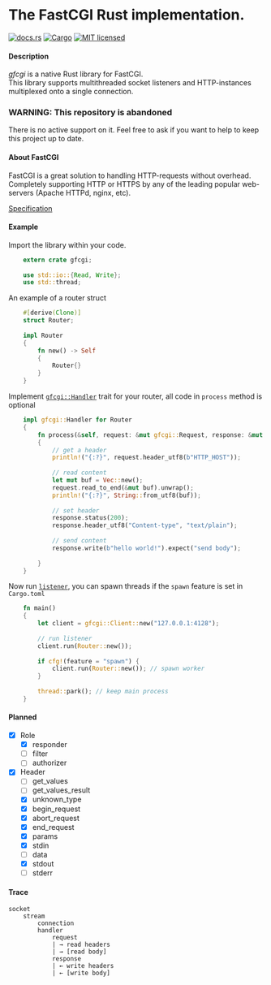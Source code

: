 # The FastCGI Rust implementation.

[![docs.rs](https://docs.rs/gfcgi/badge.svg)](https://docs.rs/gfcgi) [![Cargo](https://img.shields.io/badge/crates.io-gfcg=0.4.3-brightgreen.svg)](https://crates.io/crates/gfcgi) [![MIT licensed](https://img.shields.io/badge/license-MIT-blue.svg)](LICENSE)

#### Description
*gfcgi* is a native Rust library for FastCGI.  
This library supports multithreaded socket listeners and HTTP-instances multiplexed onto a single connection.

### WARNING: This repository is abandoned

There is no active support on it.
Feel free to ask if you want to help to keep this project up to date.

#### About FastCGI
FastCGI is a great solution to handling HTTP-requests without overhead. Completely supporting HTTP or HTTPS by any of the leading popular web-servers (Apache HTTPd, nginx, etc). 


[Specification](doc/fcgi-spec.md) 

#### Example
Import the library within your code.
```rust
    extern crate gfcgi;
    
    use std::io::{Read, Write}; 
    use std::thread;
```
An example of a router struct
```rust
    #[derive(Clone)]
    struct Router;
        
    impl Router
    {
        fn new() -> Self
        { 
            Router{}
        }
    }
```
Implement [`gfcgi::Handler`](https://docs.rs/gfcgi/0.4.3/gfcgi/trait.Handler.html) trait for your router, all code in `process` method is optional
```rust
    impl gfcgi::Handler for Router
    {
        fn process(&self, request: &mut gfcgi::Request, response: &mut gfcgi::Response)
        {
            // get a header
            println!("{:?}", request.header_utf8(b"HTTP_HOST"));
    
            // read content
            let mut buf = Vec::new();
            request.read_to_end(&mut buf).unwrap();
            println!("{:?}", String::from_utf8(buf));
    
            // set header
            response.status(200);
            response.header_utf8("Content-type", "text/plain");
    
            // send content
            response.write(b"hello world!").expect("send body");
    
        }
    }
```
Now run [`listener`](https://docs.rs/gfcgi/0.4.3/gfcgi/struct.Client.html), you can spawn threads if the `spawn` feature is set in `Cargo.toml`
```rust
    fn main()
    {
        let client = gfcgi::Client::new("127.0.0.1:4128");
    
        // run listener
        client.run(Router::new());
    
        if cfg!(feature = "spawn") {
            client.run(Router::new()); // spawn worker
        }
        
        thread::park(); // keep main process
    }
```
#### Planned
- [x] Role
  - [x] responder
  - [ ] filter
  - [ ] authorizer
- [x] Header
  - [ ] get_values
  - [ ] get_values_result
  - [x] unknown_type
  - [x] begin_request
  - [x] abort_request
  - [x] end_request
  - [x] params
  - [x] stdin
  - [ ] data
  - [x] stdout
  - [ ] stderr

#### Trace
    socket
        stream
            connection
            handler
                request
                | → read headers
                | → [read body]
                response
                | ← write headers
                | ← [write body]
